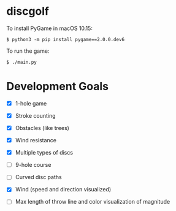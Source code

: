 # discgolf

To install PyGame in macOS 10.15:

```
$ python3 -m pip install pygame==2.0.0.dev6
```

To run the game:

```
$ ./main.py
```

# Development Goals

- [x] 1-hole game

- [x] Stroke counting

- [x] Obstacles (like trees)

- [x] Wind resistance

- [x] Multiple types of discs

- [ ] 9-hole course

- [ ] Curved disc paths

- [x] Wind (speed and direction visualized)

- [ ] Max length of throw line and color visualization of magnitude
